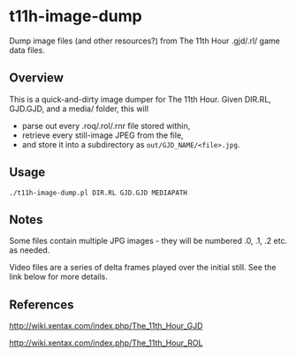 # t11h-image-dump
Dump image files (and other resources?) from The 11th Hour .gjd/.rl/ game data files.

## Overview
This is a quick-and-dirty image dumper for The 11th Hour.  Given DIR.RL, GJD.GJD, and a media/ folder, this will
* parse out every .roq/.rol/.rnr file stored within,
* retrieve every still-image JPEG from the file,
* and store it into a subdirectory as `out/GJD_NAME/<file>.jpg`.

## Usage
`./t11h-image-dump.pl DIR.RL GJD.GJD MEDIAPATH`

## Notes
Some files contain multiple JPG images - they will be numbered .0, .1, .2 etc. as needed.

Video files are a series of delta frames played over the initial still.  See the link below for more details.

## References
<http://wiki.xentax.com/index.php/The_11th_Hour_GJD>

<http://wiki.xentax.com/index.php/The_11th_Hour_ROL>
